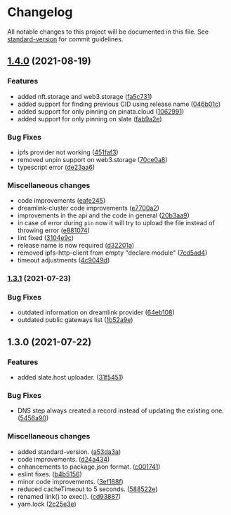 # Changelog

All notable changes to this project will be documented in this file. See [standard-version](https://github.com/conventional-changelog/standard-version) for commit guidelines.

## [1.4.0](https://github.com/dreamnettech/monorepo/compare/deploy-v1.3.1...deploy-v1.4.0) (2021-08-19)


### Features

* added nft.storage and web3.storage ([fa5c731](https://github.com/dreamnettech/monorepo/commit/fa5c73192a6ffcb68949612f6706ca06e4ea2b85))
* added support for finding previous CID using release name ([046b01c](https://github.com/dreamnettech/monorepo/commit/046b01c25f36cde23efe935cb3b52dbbf73c9dbd))
* added support for only pinning on pinata.cloud ([1062991](https://github.com/dreamnettech/monorepo/commit/106299104b87804f3cba4e58ce1da72b8fbe2247))
* added support for only pinning on slate ([fab9a2e](https://github.com/dreamnettech/monorepo/commit/fab9a2ec730815e8164c66328150266a41c89eaa))


### Bug Fixes

* ipfs provider not working ([451faf3](https://github.com/dreamnettech/monorepo/commit/451faf3818d69afa0cea1fb91111d0b9e6877f1b))
* removed unpin support on web3.storage ([70ce0a8](https://github.com/dreamnettech/monorepo/commit/70ce0a89cc702a838ce6907752fff4cbc6e8575d))
* typescript error ([de23aa6](https://github.com/dreamnettech/monorepo/commit/de23aa6b4e4810982a0982e294e80bfe6210825c))


### Miscellaneous changes

* code improvements ([eafe245](https://github.com/dreamnettech/monorepo/commit/eafe245dc88d2184f164dfa9140b8d6b5f1a3d3c))
* dreamlink-cluster code improvements ([e7700a2](https://github.com/dreamnettech/monorepo/commit/e7700a2539f2b789b138352c51598245ba019040))
* improvements in the api and the code in general ([20b3aa9](https://github.com/dreamnettech/monorepo/commit/20b3aa9b6683b36ba1381d802d2444ba1d6c8ac7))
* in case of error during `pin` now it will try to upload the file instead of throwing error ([e881074](https://github.com/dreamnettech/monorepo/commit/e8810741d649cea3a20fd7dbd0559f97bd177ca7))
* lint fixed ([3104e9c](https://github.com/dreamnettech/monorepo/commit/3104e9c03a1b3127f42cf0d75568a37ef201aab9))
* release name is now required ([d32201a](https://github.com/dreamnettech/monorepo/commit/d32201a5f0ac1ca171ca47a9d8bcb306247edeb8))
* removed ipfs-http-client from empty "declare module" ([7cd5ad4](https://github.com/dreamnettech/monorepo/commit/7cd5ad449ddeb3078b9c1e4ee35ca98fa248d022))
* timeout adjustments ([4c9049d](https://github.com/dreamnettech/monorepo/commit/4c9049d8f97a118923d2fa61ae8404b9a8fc8dcf))

### [1.3.1](https://github.com/dreamnettech/monorepo/compare/deploy-v1.3.0...deploy-v1.3.1) (2021-07-23)


### Bug Fixes

* outdated information on dreamlink provider ([64eb108](https://github.com/dreamnettech/monorepo/commit/64eb1083884050555f3d0a3233457824c4544e62))
* outdated public gateways list ([1b52a9e](https://github.com/dreamnettech/monorepo/commit/1b52a9efd4ef0833cdecd90f0bef01c915046084))

## 1.3.0 (2021-07-22)


### Features

* added slate.host uploader. ([31f5451](https://github.com/dreamnettech/monorepo/commit/31f54517dc93e3bfa0941648ac5d301a7384a22e))


### Bug Fixes

* DNS step always created a record instead of updating the existing one. ([5456a90](https://github.com/dreamnettech/monorepo/commit/5456a90c516ffc3236310326df0564b84546526a))


### Miscellaneous changes

* added standard-version. ([a53da3a](https://github.com/dreamnettech/monorepo/commit/a53da3a1ee5ba7ba14e3262ab9aba812f6ccaedd))
* code improvements. ([d24a434](https://github.com/dreamnettech/monorepo/commit/d24a4347be2e78f0e3d07827d2aff2661a5ea004))
* enhancements to package.json format. ([c001741](https://github.com/dreamnettech/monorepo/commit/c001741d386ac1abd8a87e1978cad789b816a8af))
* eslint fixes. ([b4b5156](https://github.com/dreamnettech/monorepo/commit/b4b5156f8be3f4e2c49796591c1352910f83d03e))
* minor code improvements. ([3ef188f](https://github.com/dreamnettech/monorepo/commit/3ef188fd4575afde406214be0648dd61bf5fddc8))
* reduced cacheTimeout to 5 seconds. ([588522e](https://github.com/dreamnettech/monorepo/commit/588522e9bf2bac8b9d5f9523f00ead1009e6bd7c))
* renamed link() to exec(). ([cd93887](https://github.com/dreamnettech/monorepo/commit/cd93887cdf9745d77158c5971de77ad75d4160fc))
* yarn.lock ([2c25e3e](https://github.com/dreamnettech/monorepo/commit/2c25e3eac1371b0187dc4e41a7f6518e6b4c2b03))
